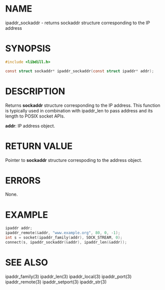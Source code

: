 # NAME

ipaddr_sockaddr - returns sockaddr structure corresponding to the IP address

# SYNOPSIS

```c
#include <libdill.h>

const struct sockaddr* ipaddr_sockaddr(const struct ipaddr* addr);
```

# DESCRIPTION

Returns **sockaddr** structure corresponding to the IP address.
This function is typically used in combination with ipaddr_len to
pass address and its length to POSIX socket APIs.

**addr**: IP address object.

# RETURN VALUE

Pointer to **sockaddr** structure correspoding to the address object.

# ERRORS

None.

# EXAMPLE

```c
ipaddr addr;
ipaddr_remote(&addr, "www.example.org", 80, 0, -1);
int s = socket(ipaddr_family(addr), SOCK_STREAM, 0);
connect(s, ipaddr_sockaddr(&addr), ipaddr_len(&addr));
```
# SEE ALSO

ipaddr_family(3) ipaddr_len(3) ipaddr_local(3) ipaddr_port(3) ipaddr_remote(3) ipaddr_setport(3) ipaddr_str(3) 
